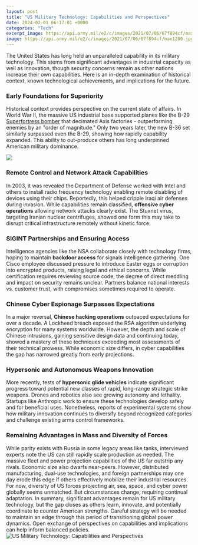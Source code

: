 ```yaml
---
layout: post
title: "US Military Technology: Capabilities and Perspectives"
date: 2024-02-01 06:17:01 +0000
categories: "Tech"
excerpt_image: https://api.army.mil/e2/c/images/2021/07/06/67f894cf/max1200.jpg
image: https://api.army.mil/e2/c/images/2021/07/06/67f894cf/max1200.jpg
---
```


The United States has long held an unparalleled capability in its military technology. This stems from significant advantages in industrial capacity as well as innovation, though security concerns remain as other nations increase their own capabilities. Here is an in-depth examination of historical context, known technological achievements, and implications for the future.
### Early Foundations for Superiority
Historical context provides perspective on the current state of affairs. In World War II, the massive US industrial base supported planes like the B-29 [Superfortress bomber](https://fistore.mysenprints.com/collection/abdo) that decimated Axis factories - outperforming enemies by an "order of magnitude." Only two years later, the new B-36 set similarly surpassed even the B-29, showing how rapidly capability expanded. This ability to out-produce others has long underpinned American military dominance.

![](https://api.army.mil/e2/c/images/2020/01/16/574850/original.jpg)
### Remote Control and Network Attack Capabilities
In 2003, it was revealed the Department of Defense worked with Intel and others to install radio frequency technology enabling remote disabling of devices using their chips. Reportedly, this helped cripple Iraqi air defenses during invasion. While capabilities remain classified, **offensive cyber operations** allowing network attacks clearly exist. The Stuxnet virus, targeting Iranian nuclear centrifuges, showed one form this may take to disrupt critical infrastructure remotely without kinetic force. 
### SIGINT Partnerships and Ensuring Access
Intelligence agencies like the NSA collaborate closely with technology firms, hoping to maintain **backdoor access** for signals intelligence gathering. One Cisco employee discussed pressure to introduce Easter eggs or corruption into encrypted products, raising legal and ethical concerns. While certification requires reviewing source code, the degree of direct meddling and impact on security remains unclear. Partners balance national interests vs. customer trust, with compromises sometimes required to operate.
### Chinese Cyber Espionage Surpasses Expectations  
In a major reversal, **Chinese hacking operations** outpaced expectations for over a decade. A Lockheed breach exposed the RSA algorithm underlying encryption for many systems worldwide. However, the depth and scale of Chinese intrusions, gaining sensitive design data and continuing today, showed a mastery of these techniques exceeding most assessments of their technical prowess. While economic size differs, in cyber capabilities the gap has narrowed greatly from early projections.
### Hypersonic and Autonomous Weapons Innovation
More recently, tests of **hypersonic glide vehicles** indicate significant progress toward potential new classes of rapid, long-range strategic strike weapons. Drones and robotics also see growing autonomy and lethality. Startups like Anthropic work to ensure these technologies develop safely and for beneficial uses. Nonetheless, reports of experimental systems show how military innovation continues to diversify beyond recognized categories and challenge existing arms control frameworks.
### Remaining Advantages in Mass and Diversity of Forces
While parity exists with Russia in some legacy areas like tanks, interviewed experts note the US can still rapidly scale production as needed. The massive fleet and power projection capabilities of the US far outstrip any rivals. Economic size also dwarfs near-peers. However, distributed manufacturing, dual-use technologies, and foreign partnerships may one day erode this edge if others effectively mobilize their industrial resources. For now, diversity of US forces projecting air, sea, space, and cyber power globally seems unmatched. But circumstances change, requiring continual adaptation.
In summary, significant advantages remain for US military technology, but the gap closes as others learn, innovate, and potentially coordinate to counter American strengths. Careful strategy will be needed to maintain an edge through this period of transitioning global power dynamics. Open exchange of perspectives on capabilities and implications can help inform balanced policies.
![US Military Technology: Capabilities and Perspectives](https://api.army.mil/e2/c/images/2021/07/06/67f894cf/max1200.jpg)
